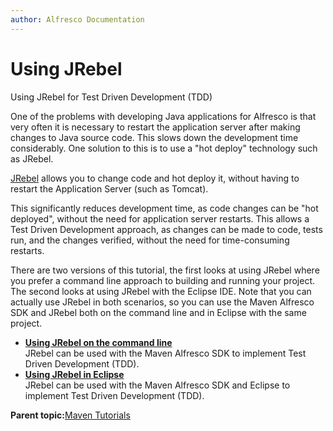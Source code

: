 ```yaml
---
author: Alfresco Documentation
---
```


# Using JRebel

Using JRebel for Test Driven Development \(TDD\)

One of the problems with developing Java applications for Alfresco is that very often it is necessary to restart the application server after making changes to Java source code. This slows down the development time considerably. One solution to this is to use a "hot deploy" technology such as JRebel.

[JRebel](http://www.zeroturnaround.com) allows you to change code and hot deploy it, without having to restart the Application Server \(such as Tomcat\).

This significantly reduces development time, as code changes can be "hot deployed", without the need for application server restarts. This allows a Test Driven Development approach, as changes can be made to code, tests run, and the changes verified, without the need for time-consuming restarts.

There are two versions of this tutorial, the first looks at using JRebel where you prefer a command line approach to building and running your project. The second looks at using JRebel with the Eclipse IDE. Note that you can actually use JRebel in both scenarios, so you can use the Maven Alfresco SDK and JRebel both on the command line and in Eclipse with the same project.

-   **[Using JRebel on the command line](../tasks/dev-extensions-maven-sdk-tutorials-jrebel-tdd.md)**  
JRebel can be used with the Maven Alfresco SDK to implement Test Driven Development \(TDD\).
-   **[Using JRebel in Eclipse](../tasks/dev-extensions-maven-sdk-tutorials-jrebel-tdd-eclipse.md)**  
JRebel can be used with the Maven Alfresco SDK and Eclipse to implement Test Driven Development \(TDD\).

**Parent topic:**[Maven Tutorials](../concepts/dev-extensions-maven-sdk-tutorials.md)


